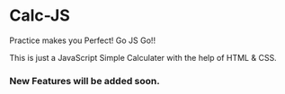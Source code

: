 # Calc-JS
Practice makes you Perfect! Go JS Go!!

This is just a JavaScript Simple Calculater with the help of HTML & CSS.

### New Features will be added soon.
